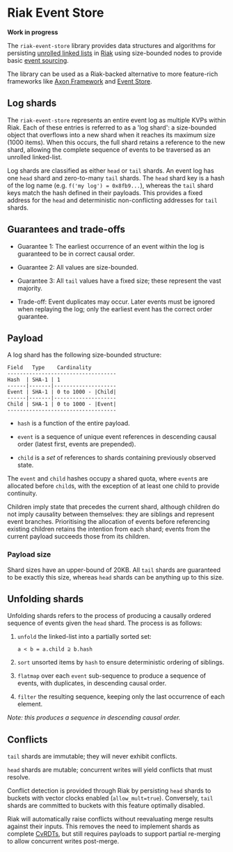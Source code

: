 Riak Event Store
================

**Work in progress**

The `riak-event-store` library provides data structures and algorithms for persisting [unrolled linked lists][unrolled-linked-list]
in [Riak][riak] using size-bounded nodes to provide basic [event sourcing][event-sourcing].

The library can be used as a Riak-backed alternative to more feature-rich frameworks like [Axon Framework][axon] and
[Event Store][event-store].

Log shards
----------

The `riak-event-store` represents an entire event log as multiple KVPs within Riak. Each of these entries is referred to
as a 'log shard': a size-bounded object that overflows into a new shard when it reaches its maximum size (1000 items).
When this occurs, the full shard retains a reference to the new shard, allowing the complete sequence of events to
be traversed as an unrolled linked-list.

Log shards are classified as either `head` or `tail` shards. An event log has one `head` shard and zero-to-many `tail`
shards. The `head` shard key is a hash of the log name (e.g. `f('my log') = 0x8fb9...`), whereas the `tail` shard keys
match the hash defined in their payloads. This provides a fixed address for the `head` and deterministic non-conflicting
addresses for `tail` shards.

Guarantees and trade-offs
-------------------------

-   Guarantee 1: The earliest occurrence of an event within the log is guaranteed to be in correct causal order.

-   Guarantee 2: All values are size-bounded.

-   Guarantee 3: All `tail` values have a fixed size; these represent the vast majority.

-   Trade-off: Event duplicates may occur. Later events must be ignored when replaying the log; only the earliest event has
the correct order guarantee.

Payload
-------

A log shard has the following size-bounded structure:

    Field   Type    Cardinality
    -----------------------------------
    Hash  | SHA-1 | 1
    ------|-------|--------------------
    Event | SHA-1 | 0 to 1000 - |Child|
    ------|-------|--------------------
    Child | SHA-1 | 0 to 1000 - |Event|
    -----------------------------------

-   `hash` is a function of the entire payload.

-   `event` is a sequence of unique event references in descending causal order (latest first, events are prepended).

-   `child` is a *set* of references to shards containing previously observed state.

The `event` and `child` hashes occupy a shared quota, where `event`s are allocated before `child`s, with the exception
of at least one child to provide continuity. 

Children imply state that precedes the current shard, although children do not imply causality between themselves: they
are siblings and represent event branches. Prioritising the allocation of events before referencing existing children
retains the intention from each shard; events from the current payload succeeds those from its children.

### Payload size

Shard sizes have an upper-bound of 20KB. All `tail` shards are guaranteed to be exactly this size, whereas `head` shards
can be anything up to this size.

Unfolding shards
----------------

Unfolding shards refers to the process of producing a causally ordered sequence of events given the `head` shard. The
process is as follows:

1.  `unfold` the linked-list into a partially sorted set:

        a < b = a.child ⊇ b.hash

2.  `sort` unsorted items by `hash` to ensure deterministic ordering of siblings.

3.  `flatmap` over each `event` sub-sequence to produce a sequence of events, with duplicates, in descending causal order.

4.  `filter` the resulting sequence, keeping only the last occurrence of each element.

*Note: this produces a sequence in descending causal order.*

Conflicts
---------

`tail` shards are immutable; they will never exhibit conflicts.

`head` shards are mutable; concurrent writes will yield conflicts that must resolve.

Conflict detection is provided through Riak by persisting `head` shards to buckets with vector clocks enabled
(`allow_mult=true`). Conversely, `tail` shards are committed to buckets with this feature optimally disabled.

Riak will automatically raise conflicts without reevaluating merge results against their inputs. This removes the
need to implement shards as complete [CvRDTs][crdt], but still requires payloads to support partial re-merging to allow
concurrent writes post-merge.

[unrolled-linked-list]: http://en.wikipedia.org/wiki/Unrolled_linked_list  "Unrolled linked list"
[riak]: http://basho.com/riak/  "Riak"
[event-sourcing]: http://martinfowler.com/eaaDev/EventSourcing.html  "Event Sourcing"
[axon]: http://www.axonframework.org/  "Axon Framework"
[event-store]: http://geteventstore.com/  "Event Store"
[crdt]: https://github.com/ljwagerfield/crdt  "Conflict-free Replicated Data Types"

